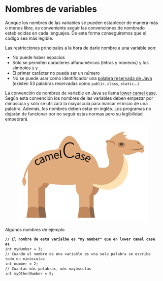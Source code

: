 # Nombres de variables

Aunque los nombres de las variables se pueden establecer de manera más o menos libre, es conveniente seguir las convenciones de nombrado establecidas en cada lenguajes. De esta forma conseguiremos que el código sea más legible.

Las restricciones principales a la hora de darle nombre a una variable son:

* No puede haber espacios
* Solo se permiten caracteres alfanuméricos (letras y números) y los símbolos `$` y `_` ​
* El primer carácter no puede ser un número​
* No se puede usar como identificador una [palabra reservada de Java](https://www.w3schools.com/java/java\_ref\_keywords.asp) (existen 53 palabras reservadas como `public`, `class`, `static`...)​

La convención de nombres de variable en Java se llama [lower camel case](https://es.wikipedia.org/wiki/Camel\_case). Según esta convención los nombres de las variables deben empezar por minúscula y sólo se utilizará la mayúscula para marcar el inicio de una palabra. Además, los nombres deben estar en inglés. Los programas no dejarán de funcionar por no seguir estas normas pero su legibilidad empeorará.​

<figure><img src="../../.gitbook/assets/java.png" alt=""><figcaption></figcaption></figure>

Algunos nombres de ejemplo

<pre class="language-java"><code class="lang-java"><strong>// El nombre de esta varialbe es "my number" que en lower camel case es
</strong>int myNumber = 3;
// Cuando el nombre de una variable es una sola palabra se escribe todo en minúsculas
int number = 2;
// Cuantas más palabras, más mayúsculas
int myOtherNumber = 5;
</code></pre>





